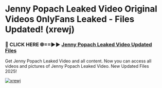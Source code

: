 # Jenny Popach Leaked Video Original Videos 0nlyFans Leaked - Files Updated! (xrewj)

<h3>🔴 CLICK HERE 🌐==►► <a href="https://tinyurl.com/ehrbuxhb" rel="nofollow">Jenny Popach Leaked Video Updated Files</a></h3>

Get Jenny Popach Leaked Video and all content. Now you can access all videos and pictures of Jenny Popach Leaked Video. New Updated Files 2025!

[![xrewj](https://i.imgur.com/lVYEuWS.gif)](https://tinyurl.com/ehrbuxhb)
